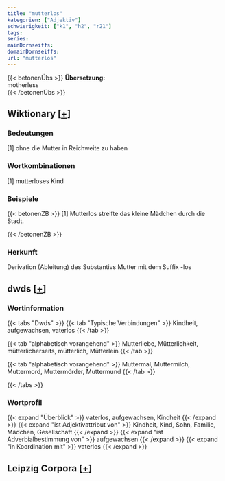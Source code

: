 ```yaml
---
title: "mutterlos"
kategorien: ["Adjektiv"]
schwierigkeit: ["k1", "h2", "r21"]
tags:
series:
mainDornseiffs:
domainDornseiffs:
url: "mutterlos"
---
```


{{< betonenÜbs >}}
**Übersetzung:**  
motherless  
{{< /betonenÜbs >}}

## Wiktionary [[+](https://de.wiktionary.org/wiki/mutterlos)]

### Bedeutungen
[1] ohne die Mutter in Reichweite zu haben  

### Wortkombinationen
[1] mutterloses Kind  

### Beispiele
{{< betonenZB >}}
[1] Mutterlos streifte das kleine Mädchen durch die Stadt.  

{{< /betonenZB >}}
### Herkunft
Derivation (Ableitung) des Substantivs Mutter mit dem Suffix -los  



## dwds [[+](https://www.dwds.de/wb/mutterlos)]

### Wortinformation
{{< tabs "Dwds" >}}
{{< tab "Typische Verbindungen" >}}
Kindheit, aufgewachsen, vaterlos
{{< /tab >}}

{{< tab "alphabetisch vorangehend" >}}
Mutterliebe, Mütterlichkeit, mütterlicherseits, mütterlich, Mütterlein
{{< /tab >}}

{{< tab "alphabetisch vorangehend" >}}
Muttermal, Muttermilch, Muttermord, Muttermörder, Muttermund
{{< /tab >}}

{{< /tabs >}}

### Wortprofil
{{< expand "Überblick" >}} vaterlos, aufgewachsen, Kindheit {{< /expand >}}
{{< expand "ist Adjektivattribut von" >}} Kindheit, Kind, Sohn, Familie, Mädchen, Gesellschaft {{< /expand >}}
{{< expand "ist Adverbialbestimmung von" >}} aufgewachsen {{< /expand >}}
{{< expand "in Koordination mit" >}} vaterlos {{< /expand >}}

## Leipzig Corpora [[+](https://corpora.uni-leipzig.de/en/res?word=mutterlos&corpusId=deu_newscrawl-public_2018)]

